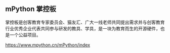 ## mPython 掌控板

掌控板是创客教育专家委员会、猫友汇、广大一线老师共同提出需求并与创客教育行业优秀企业代表共同参与研发的教具、学具，是一块为教育而生的开源硬件，也是一个公益项目。

 https://www.mpython.cn/mPython/index